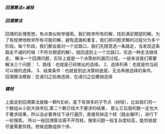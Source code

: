 ##### 回溯算法+减枝

##### 回溯算法
回溯的处理思想，有点类似枚举搜索。我们枚举所有的解，找到满足期望的解。为了有规律地枚举所有可能的解，避免遗漏和重复，我们把问题求解的过程分为多个阶段。每个阶段，我们都会面对一个岔路口，我们先随意选一条路走，当发现这条路走不通的时候（不符合期望的解），就回退到上一个岔路口，另选一种走法继续走。
解决一个回溯问题，实际上就是一个决策树的遍历过程，一般来说我们需要解决三个问题：
1、路径：也就是已经做出的选择。
2、选择列表：也就是你当前可以做的选择。
3、结束条件：也就是到达决策树底层，无法再做选择的条件。
回溯算法模板：在递归之前做选择，在递归之后撤销选择

##### 键枝
上面说到回溯算法就像一颗N叉树，底下有很多的子节点（树枝），比如我们将一个数组从小到大排序后,第二个数已经大于要求的结果，
那么它后面的数一定也大于要求结果，所以没必要再往下进行遍历，直接剪掉这个枝（跳出循环），进行下一轮搜索。
所以一般回溯算法离不开剪枝，搜索问题一般复杂度较高，能剪枝就尽量需要剪枝。把候选数组排个序。

